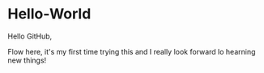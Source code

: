# Hello-World

Hello GitHub,

Flow here, it's my first time trying this and I really look forward lo hearning new things!

